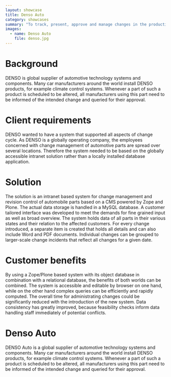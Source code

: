 ```yaml
---
layout: showcase
title: Denso Auto
category: showcases
summary: "To track, present, approve and manage changes in the production cycle we have created an intranet based Change Management System in close cooperation with the Denso QA personnel. The solution allows distributed access to all relevant information at any time."
images:
  - name: Denso Auto
    file: denso.jpg
---
```


# Background
DENSO is global supplier of automotive technology systems and components. Many car manufacturers around the world install DENSO products, for example climate control systems. Whenever a part of such a product is scheduled to be altered, all manufacturers using this part need to be informed of the intended change and queried for their approval. 

# Client requirements

DENSO wanted to have a system that supported all aspects of change cycle. As DENSO is a globally operating company, the employees concerned with change management of automotive parts are spread over several locations. Therefore the system needed to be based on the globally accessible intranet solution rather than a locally installed database application.

# Solution

The solution is an intranet based system for change management and revision control of automobile parts
based on a CMS powered by Zope and Plone. The actual data storage is handled in a MySQL database. A customer tailored interface was developed to meet the demands for fine grained input as well as broad overview. The system holds data of all parts in their various states and their relation to the affected customers. For every change introduced, a separate item is created that holds all details and can also include Word and PDF documents. Individual changes can be grouped to larger-scale change incidents that reflect all changes for a given date.

# Customer benefits

By using a Zope/Plone based system with its object database in combination with a relational database, the benefits of both worlds can be combined. The system is accessible and editable by browser on one hand, while on the other hand complex queries can be efficiently and rapidly computed. The overall time for administrating changes could be significantly reduced with the introduction of the new system. Data consistency has greatly improved, because feasibility checks inform data handling staff immediately of potential conflicts.


# Denso Auto

DENSO Auto is a global supplier of automotive technology systems and components. Many car manufacturers around the world install DENSO products, for example climate control systems. Whenever a part of such a product is scheduled to be altered, all manufacturers using this part need to be informed of the intended change and queried for their approval.
